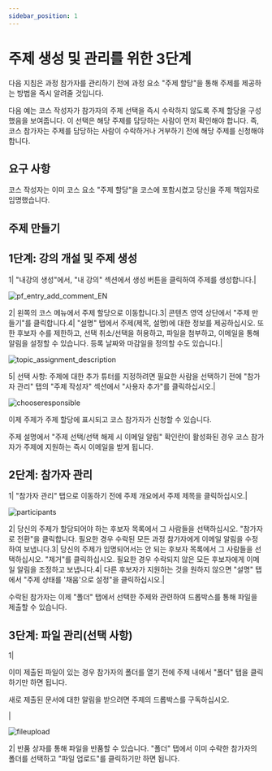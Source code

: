 ```yaml
---
sidebar_position: 1
---
```


# 주제 생성 및 관리를 위한 3단계

다음 지침은 과정 참가자를 관리하기 전에 과정 요소 "주제 할당"을 통해 주제를 제공하는 방법을 즉시 알려줄 것입니다.

다음 예는 코스 작성자가 참가자의 주제 선택을 즉시 수락하지 않도록 주제 할당을 구성했음을 보여줍니다. 이 선택은 해당 주제를 담당하는 사람이 먼저 확인해야 합니다. 즉, 코스 참가자는 주제를 담당하는 사람이 수락하거나 거부하기 전에 해당 주제를 신청해야 합니다.

## 요구 사항

코스 작성자는 이미 코스 요소 "주제 할당"을 코스에 포함시켰고 당신을 주제 책임자로 임명했습니다.

## 주제 만들기

## 1단계: 강의 개설 및 주제 생성

1| "내강의 생성"에서, "내 강의" 섹션에서 생성 버튼을 클릭하여 주제를 생성합니다.|

![pf_entry_add_comment_EN](/img/topic_assignment/topic_assignment.png)

2| 왼쪽의 코스 메뉴에서 주제 할당으로 이동합니다.3| 콘텐츠 영역 상단에서 "주제 만들기"를 클릭합니다.4| "설명" 탭에서 주제(제목, 설명)에 대한 정보를 제공하십시오. 또한 후보자 수를 제한하고, 선택 취소/선택을 허용하고, 파일을 첨부하고, 이메일을 통해 알림을 설정할 수 있습니다. 등록 날짜와 마감일을 정의할 수도 있습니다.|

![topic_assignment_description](/img/topic_assignment/topic_assignment_description.png)

5| 선택 사항: 주제에 대한 추가 튜터를 지정하려면 필요한 사람을 선택하기 전에 "참가자 관리" 탭의 "주제 작성자" 섹션에서 "사용자 추가"를 클릭하십시오.|

![chooseresponsible](/img/topic_assignment/chooseresponsible.png)

이제 주제가 주제 할당에 표시되고 코스 참가자가 신청할 수 있습니다.

주제 설명에서 "주제 선택/선택 해제 시 이메일 알림" 확인란이 활성화된 경우 코스 참가자가 주제에 지원하는 즉시 이메일을 받게 됩니다.

## 2단계: 참가자 관리

1| "참가자 관리" 탭으로 이동하기 전에 주제 개요에서 주제 제목을 클릭하십시오.|

![participants](/img/topic_assignment/participants.png)

2| 당신의 주제가 할당되어야 하는 후보자 목록에서 그 사람들을 선택하십시오. "참가자로 전환"을 클릭합니다. 필요한 경우 수락된 모든 과정 참가자에게 이메일 알림을 수정하여 보냅니다.3| 당신의 주제가 임명되어서는 안 되는 후보자 목록에서 그 사람들을 선택하십시오. "제거"를 클릭하십시오. 필요한 경우 수락되지 않은 모든 후보자에게 이메일 알림을 조정하고 보냅니다.4| 다른 후보자가 지원하는 것을 원하지 않으면 "설명" 탭에서 "주제 상태를 '채움'으로 설정"을 클릭하십시오.|

수락된 참가자는 이제 "폴더" 탭에서 선택한 주제와 관련하여 드롭박스를 통해 파일을 제출할 수 있습니다.

## 3단계: 파일 관리(선택 사항)

1|

이미 제출된 파일이 있는 경우 참가자의 폴더를 열기 전에 주제 내에서 "폴더" 탭을 클릭하기만 하면 됩니다.

새로 제출된 문서에 대한 알림을 받으려면 주제의 드롭박스를 구독하십시오.

|

![fileupload](/img/topic_assignment/fileupload.png)

2| 반품 상자를 통해 파일을 반품할 수 있습니다. "폴더" 탭에서 이미 수락한 참가자의 폴더를 선택하고 "파일 업로드"를 클릭하기만 하면 됩니다.